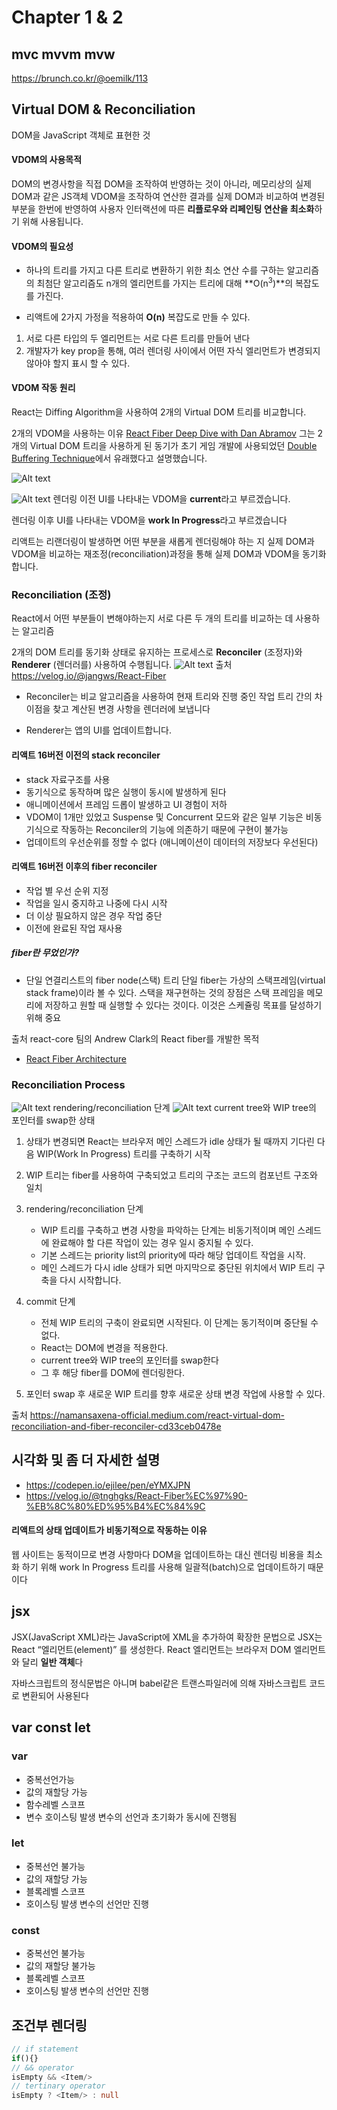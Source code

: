 # Chapter 1 & 2

##  mvc mvvm mvw
https://brunch.co.kr/@oemilk/113
## Virtual DOM & Reconciliation

 DOM을 JavaScript 객체로 표현한 것

#### VDOM의 사용목적
DOM의 변경사항을 직접 DOM을 조작하여 반영하는 것이 아니라, 메모리상의 실제 DOM과 같은 JS객체 VDOM을 조작하여 연산한 결과를 실제 DOM과 비교하여 변경된 부분을 한번에 반영하여 사용자 인터랙션에 따른 **리플로우와 리페인팅 연산을 최소화**하기 위해 사용됩니다. 

####  VDOM의 필요성
- 하나의 트리를 가지고 다른 트리로 변환하기 위한 최소 연산 수를 구하는 알고리즘의 최첨단 알고리즘도 n개의 엘리먼트를 가지는 트리에 대해 **O(n<sup>3</sup>)**의 복잡도를 가진다.

- 리액트에 2가지 가정을 적용하여 **O(n)** 복잡도로 만들 수 있다.
1. 서로 다른 타입의 두 엘리먼트는 서로 다른 트리를 만들어 낸다
2. 개발자가 key prop을 통해, 여러 렌더링 사이에서 어떤 자식 엘리먼트가 변경되지 않아야 할지 표시 할 수 있다.

#### VDOM 작동 원리
React는 Diffing Algorithm을 사용하여 2개의 Virtual DOM 트리를 비교합니다. 

2개의 VDOM을 사용하는 이유
[React Fiber Deep Dive with Dan Abramov](https://www.youtube.com/watch?v=aS41Y_eyNrU)
그는 2개의 Virtual DOM 트리을 사용하게 된 동기가 초기 게임 개발에 사용되었던 [Double Buffering Technique](https://namu.wiki/w/%EB%8D%94%EB%B8%94%20%EB%B2%84%ED%8D%BC%EB%A7%81)에서 유래했다고 설명했습니다.

![Alt text](./img1.daumcdn.png)

![Alt text](./1_RfdJzk2-YSVHsfnnteL5aw.webp)
렌더링 이전 UI를 나타내는 VDOM을 **current**라고 부르겠습니다.

렌더링 이후 UI를 나타내는 VDOM을 **work In Progress**라고 부르겠습니다

리액트는 리랜더링이 발생하면 어떤 부분을 새롭게 렌더링해야 하는 지 실제 DOM과 VDOM을 비교하는 재조정(reconciliation)과정을 통해 실제 DOM과 VDOM을 동기화 합니다.

### Reconciliation (조정)

React에서 어떤 부분들이 변해야하는지 서로 다른 두 개의 트리를 비교하는 데 사용하는 알고리즘

2개의 DOM 트리를 동기화 상태로 유지하는 프로세스로 **Reconciler** (조정자)와 **Renderer** (렌더러를) 사용하여 수행됩니다.
![Alt text](./image-1.png)
출처 https://velog.io/@jangws/React-Fiber
- Reconciler는 비교 알고리즘을 사용하여 현재 트리와 진행 중인 작업 트리 간의 차이점을 찾고 계산된 변경 사항을 렌더러에 보냅니다

- Renderer는 앱의 UI를 업데이트합니다.

#### 리액트 16버전 이전의 stack reconciler
- stack 자료구조를 사용
- 동기식으로 동작하며 많은 실행이 동시에 발생하게 된다
- 애니메이션에서 프레임 드롭이 발생하고 UI 경험이 저하
- VDOM이 1개만 있었고 Suspense 및 Concurrent 모드와 같은 일부 기능은 비동기식으로 작동하는 Reconciler의 기능에 의존하기 때문에 구현이 불가능
- 업데이트의 우선순위를 정할 수 없다 (애니메이션이 데이터의 저장보다 우선된다)

#### 리액트 16버전 이후의 fiber reconciler
  - 작업 별 우선 순위 지정
  - 작업을 일시 중지하고 나중에 다시 시작
  - 더 이상 필요하지 않은 경우 작업 중단
  - 이전에 완료된 작업 재사용

##### fiber란 무었인가?
- 단일 연결리스트의 fiber node(스택) 트리
  단일 fiber는 가상의 스택프레임(virtual stack frame)이라 볼 수 있다.
  스택을 재구현하는 것의 장점은 스택 프레임을 메모리에 저장하고 원할 때 실행할 수 있다는 것이다. 이것은 스케쥴링 목표를 달성하기 위해 중요

출처 react-core 팀의 Andrew Clark의 React fiber를 개발한 목적
  - [React Fiber Architecture
  ](https://immigration9.github.io/react/2021/05/29/react-fiber-architecture.html)

### Reconciliation Process
![Alt text](./1_1NXteRPEWnQAO7NzzQQGFQ.webp)
rendering/reconciliation 단계
![Alt text](./1_bkq3D0Dqyey2eRM9esq1hQ.webp)
current tree와 WIP tree의 포인터를 swap한 상태

1. 상태가 변경되면 React는 브라우저 메인 스레드가 idle 상태가 될 때까지 기다린 다음 WIP(Work In Progress) 트리를 구축하기 시작

2. WIP 트리는 fiber를 사용하여 구축되었고 트리의 구조는 코드의 컴포넌트 구조와 일치

3. rendering/reconciliation 단계
    - WIP 트리를 구축하고 변경 사항을 파악하는 단계는 비동기적이며 메인 스레드에 완료해야 할 다른 작업이 있는 경우 일시 중지될 수 있다. 
    - 기본 스레드는 priority list의 priority에 따라 해당 업데이트 작업을 시작.
    - 메인 스레드가 다시 idle 상태가 되면 마지막으로 중단된 위치에서 WIP 트리 구축을 다시 시작합니다.

4. commit 단계 
    - 전체 WIP 트리의 구축이 완료되면 시작된다. 이 단계는 동기적이며 중단될 수 없다.
    - React는 DOM에 변경을 적용한다.
    - current tree와 WIP tree의 포인터를 swap한다
    - 그 후 해당 fiber를 DOM에 렌더링한다.

5. 포인터 swap 후 새로운 WIP 트리를 향후 새로운 상태 변경 작업에 사용할 수 있다.

출처 https://namansaxena-official.medium.com/react-virtual-dom-reconciliation-and-fiber-reconciler-cd33ceb0478e

## 시각화 및 좀 더 자세한 설명
- https://codepen.io/ejilee/pen/eYMXJPN
- https://velog.io/@tnghgks/React-Fiber%EC%97%90-%EB%8C%80%ED%95%B4%EC%84%9C

#### 리액트의 상태 업데이트가 비동기적으로 작동하는 이유
웹 사이트는 동적이므로 변경 사항마다 DOM을 업데이트하는 대신 렌더링 비용을 최소화 하기 위해 work In Progress 트리를 사용해 일괄적(batch)으로 업데이트하기 때문이다 

###

## jsx
 JSX(JavaScript XML)라는 JavaScript에 XML을 추가하여 확장한 문법으로
 JSX는 React “엘리먼트(element)” 를 생성한다. 
 React 엘리먼트는 브라우저 DOM 엘리먼트와 달리 **일반 객체**다

 자바스크립트의 정식문법은 아니며 babel같은 트랜스파일러에 의해 자바스크립트 코드로 변환되어 사용된다

## var const let
### var
- 중복선언가능
- 값의 재할당 가능
- 함수레벨 스코프
- 변수 호이스팅 발생 변수의 선언과 초기화가 동시에 진행됨
### let
- 중복선언 불가능
- 값의 재할당 가능
- 블록레벨 스코프
- 호이스팅 발생 변수의 선언만 진행
### const
- 중복선언 불가능
- 값의 재할당 불가능
- 블록레벨 스코프
- 호이스팅 발생 변수의 선언만 진행

## 조건부 렌더링
``` typescript
// if statement
if(){}
// && operator
isEmpty && <Item/>
// tertinary operator
isEmpty ? <Item/> : null
```





